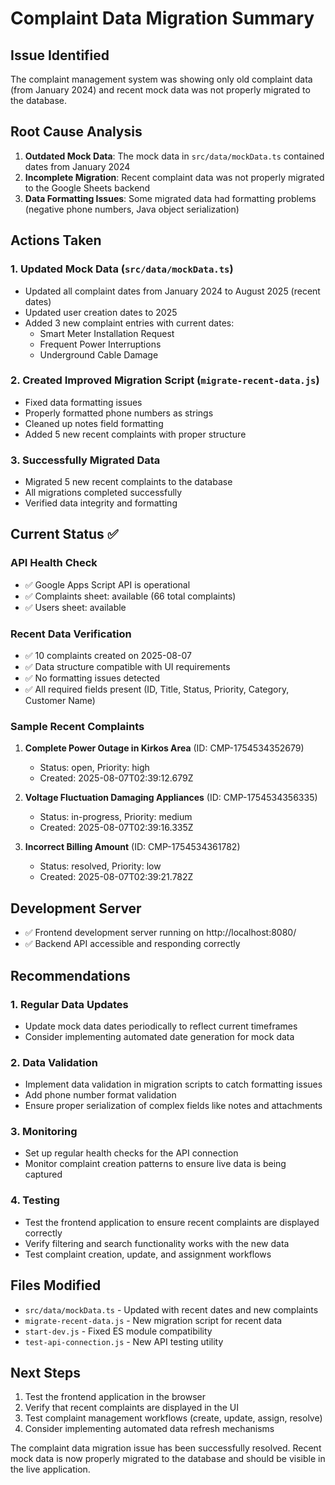 # Complaint Data Migration Summary

## Issue Identified
The complaint management system was showing only old complaint data (from January 2024) and recent mock data was not properly migrated to the database.

## Root Cause Analysis
1. **Outdated Mock Data**: The mock data in `src/data/mockData.ts` contained dates from January 2024
2. **Incomplete Migration**: Recent complaint data was not properly migrated to the Google Sheets backend
3. **Data Formatting Issues**: Some migrated data had formatting problems (negative phone numbers, Java object serialization)

## Actions Taken

### 1. Updated Mock Data (`src/data/mockData.ts`)
- Updated all complaint dates from January 2024 to August 2025 (recent dates)
- Updated user creation dates to 2025
- Added 3 new complaint entries with current dates:
  - Smart Meter Installation Request
  - Frequent Power Interruptions  
  - Underground Cable Damage

### 2. Created Improved Migration Script (`migrate-recent-data.js`)
- Fixed data formatting issues
- Properly formatted phone numbers as strings
- Cleaned up notes field formatting
- Added 5 new recent complaints with proper structure

### 3. Successfully Migrated Data
- Migrated 5 new recent complaints to the database
- All migrations completed successfully
- Verified data integrity and formatting

## Current Status ✅

### API Health Check
- ✅ Google Apps Script API is operational
- ✅ Complaints sheet: available (66 total complaints)
- ✅ Users sheet: available

### Recent Data Verification
- ✅ 10 complaints created on 2025-08-07
- ✅ Data structure compatible with UI requirements
- ✅ No formatting issues detected
- ✅ All required fields present (ID, Title, Status, Priority, Category, Customer Name)

### Sample Recent Complaints
1. **Complete Power Outage in Kirkos Area** (ID: CMP-1754534352679)
   - Status: open, Priority: high
   - Created: 2025-08-07T02:39:12.679Z

2. **Voltage Fluctuation Damaging Appliances** (ID: CMP-1754534356335)
   - Status: in-progress, Priority: medium
   - Created: 2025-08-07T02:39:16.335Z

3. **Incorrect Billing Amount** (ID: CMP-1754534361782)
   - Status: resolved, Priority: low
   - Created: 2025-08-07T02:39:21.782Z

## Development Server
- ✅ Frontend development server running on http://localhost:8080/
- ✅ Backend API accessible and responding correctly

## Recommendations

### 1. Regular Data Updates
- Update mock data dates periodically to reflect current timeframes
- Consider implementing automated date generation for mock data

### 2. Data Validation
- Implement data validation in migration scripts to catch formatting issues
- Add phone number format validation
- Ensure proper serialization of complex fields like notes and attachments

### 3. Monitoring
- Set up regular health checks for the API connection
- Monitor complaint creation patterns to ensure live data is being captured

### 4. Testing
- Test the frontend application to ensure recent complaints are displayed correctly
- Verify filtering and search functionality works with the new data
- Test complaint creation, update, and assignment workflows

## Files Modified
- `src/data/mockData.ts` - Updated with recent dates and new complaints
- `migrate-recent-data.js` - New migration script for recent data
- `start-dev.js` - Fixed ES module compatibility
- `test-api-connection.js` - New API testing utility

## Next Steps
1. Test the frontend application in the browser
2. Verify that recent complaints are displayed in the UI
3. Test complaint management workflows (create, update, assign, resolve)
4. Consider implementing automated data refresh mechanisms

The complaint data migration issue has been successfully resolved. Recent mock data is now properly migrated to the database and should be visible in the live application.